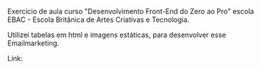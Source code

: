 Exercicio de aula curso "Desenvolvimento Front-End do Zero ao Pro" escola EBAC - Escola Britânica de Artes Criativas e Tecnologia.


Utilizei tabelas em html e imagens estáticas, para desenvolver esse Emailmarketing.

Link:
